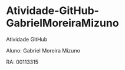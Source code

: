# Atividade-GitHub-GabrielMoreiraMizuno

Atividade GitHub

Aluno: Gabriel Moreira Mizuno

RA: 00113315

